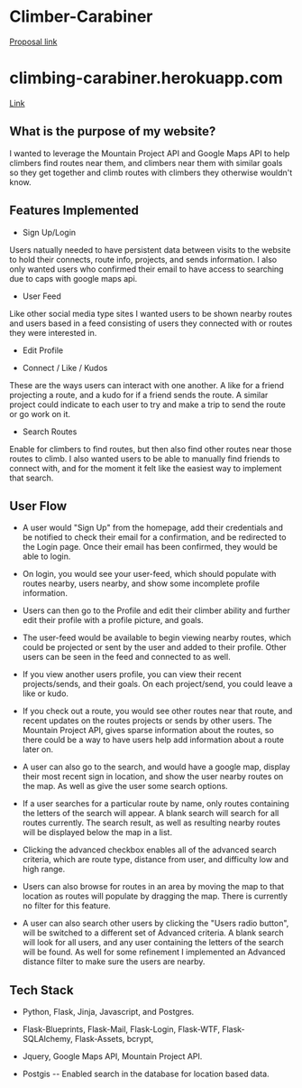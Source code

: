 # Climber-Carabiner

[Proposal link](https://docs.google.com/document/d/14DqRuug4R3GVKoXW3sr0nLj0K2qU7WWp4MPSYB37G10/edit?usp=sharing)

# climbing-carabiner.herokuapp.com

[Link](https://climbing-carabiner.herokuapp.com/)

## What is the purpose of my website?

I wanted to leverage the Mountain Project API and Google Maps API to help climbers find routes near them, and climbers near them with similar goals so they get together and climb routes with climbers they otherwise wouldn't know. 

## Features Implemented

- Sign Up/Login

Users natually needed to have persistent data between visits to the website to hold their connects, route info, projects, and sends information. I also only wanted users who confirmed their email to have access to searching due to caps with google maps api.

- User Feed

Like other social media type sites I wanted users to be shown nearby routes and users based in a feed consisting of users they connected with or routes they were interested in. 

- Edit Profile

- Connect / Like / Kudos

These are the ways users can interact with one another. A like for a friend projecting a route, and a kudo for if a friend sends the route.
A similar project could indicate to each user to try and make a trip to send the route or go work on it.

- Search Routes

Enable for climbers to find routes, but then also find other routes near those routes to climb. I also wanted users to be able to manually find friends to connect with, and for the moment it felt like the easiest way to implement that search. 

## User Flow

- A user would "Sign Up" from the homepage, add their credentials and be notified to check their email for a confirmation, and be redirected to the Login page. Once their email has been confirmed, they would be able to login.

- On login, you would see your user-feed, which should populate with routes nearby, users nearby, and show some incomplete profile information. 

- Users can then go to the Profile and edit their climber ability and further edit their profile with a profile picture, and goals.

- The user-feed would be available to begin viewing nearby routes, which could be projected or sent by the user and added to their profile. Other users can be seen in the feed and connected to as well. 

- If you view another users profile, you can view their recent projects/sends, and their goals. On each project/send, you could leave a like or kudo. 

- If you check out a route, you would see other routes near that route, and recent updates on the routes projects or sends by other users. The Mountain Project API, gives sparse information about the routes, so there could be a way to have users help add information about a route later on. 

- A user can also go to the search, and would have a google map, display their most recent sign in location, and show the user nearby routes on the map. As well as give the user some search options.

- If a user searches for a particular route by name, only routes containing the letters of the search will appear. A blank search will search for all routes currently. The search result, as well as resulting nearby routes will be displayed below the map in a list.

- Clicking the advanced checkbox enables all of the advanced search criteria, which are route type, distance from user, and difficulty low and high range. 

- Users can also browse for routes in an area by moving the map to that location as routes will populate by dragging the map. There is currently no filter for this feature.

- A user can also search other users by clicking the "Users radio button", will be switched to a different set of Advanced criteria. A blank search will look for all users, and any user containing the letters of the search will be found. As well for some refinement I implemented an Advanced distance filter to make sure the users are nearby.

## Tech Stack

- Python, Flask, Jinja, Javascript, and Postgres.

- Flask-Blueprints, Flask-Mail, Flask-Login, Flask-WTF, Flask-SQLAlchemy, Flask-Assets, bcrypt, 

- Jquery, Google Maps API, Mountain Project API.

- Postgis -- Enabled search in the database for location based data.

